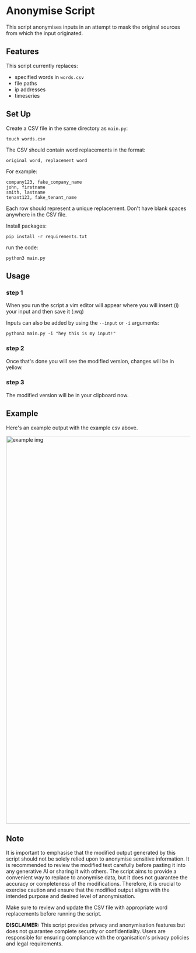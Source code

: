 # Anonymise Script

This script anonymises inputs in an attempt to mask the original sources from which the input originated.

## Features

This script currently replaces:
- specified words in `words.csv`
- file paths
- ip addresses
- timeseries

## Set Up
Create a CSV file in the same directory as `main.py`:

```
touch words.csv
```

The CSV should contain word replacements in the format:

```csv
original word, replacement word
```

For example:

```csv
company123, fake_company_name
john, firstname
smith, lastname
tenant123, fake_tenant_name
```
 
Each row should represent a unique replacement. Don't have blank spaces anywhere in the CSV file.

Install packages:

```
pip install -r requirements.txt
```

run the code:

```
python3 main.py
```

## Usage

### step 1
When you run the script a vim editor will appear where you will insert (i) your input and then save it (:wq)

Inputs can also be added by using the `--input` or `-i` arguments:

```
python3 main.py -i "hey this is my input!"
```

### step 2
Once that's done you will see the modified version, changes will be in yellow.

### step 3
The modified version will be in your clipboard now.

## Example

Here's an example output with the example csv above.

<img width="1060" alt="example img" src="https://github.com/ronan-s1/Anonymise-Script/assets/85257187/3314ca16-2990-4476-aee6-65a9a3885e6a">

## Note

It is important to emphasise that the modified output generated by this script should not be solely relied upon to anonymise sensitive information. It is recommended to review the modified text carefully before pasting it into any generative AI or sharing it with others. The script aims to provide a convenient way to replace to anonymise data, but it does not guarantee the accuracy or completeness of the modifications. Therefore, it is crucial to exercise caution and ensure that the modified output aligns with the intended purpose and desired level of anonymisation.

Make sure to review and update the CSV file with appropriate word replacements before running the script.

**DISCLAIMER:** This script provides privacy and anonymisation features but does not guarantee complete security or confidentiality. Users are responsible for ensuring compliance with the organisation's privacy policies and legal requirements.
